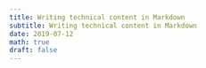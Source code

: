 ```yaml
---
title: Writing technical content in Markdown
subtitle: Writing technical content in Markdown
date: 2019-07-12
math: true
draft: false
---
```

